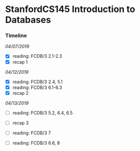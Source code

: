 # StanfordCS145 Introduction to Databases

### Timeline
*04/07/2019*
- [x] reading: FCDB/3 2.1-2.3
- [x] recap 1

*04/12/2019*
- [x] reading: FCDB/3 2.4, 5.1
- [x] reading: FCDB/3 6.1-6.3
- [x] recap 2

*04/13/2019*
- [ ] reading: FCDB/3 5.2, 6.4, 6.5
- [ ] recap 3
- [ ] reading: FCDB/3 7
- [ ] reading: FCDB/3 6.6, 8

